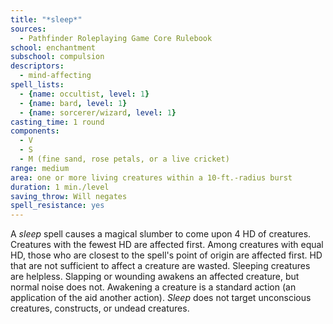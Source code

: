```yaml
---
title: "*sleep*"
sources:
  - Pathfinder Roleplaying Game Core Rulebook
school: enchantment
subschool: compulsion
descriptors:
  - mind-affecting
spell_lists:
  - {name: occultist, level: 1}
  - {name: bard, level: 1}
  - {name: sorcerer/wizard, level: 1}
casting_time: 1 round
components:
  - V
  - S
  - M (fine sand, rose petals, or a live cricket)
range: medium
area: one or more living creatures within a 10-ft.-radius burst
duration: 1 min./level
saving_throw: Will negates
spell_resistance: yes
---
```


A *sleep* spell causes a magical slumber to come upon 4 HD of creatures. Creatures with the fewest HD are affected first. Among creatures with equal HD, those who are closest to the spell's point of origin are affected first. HD that are not sufficient to affect a creature are wasted. Sleeping creatures are helpless. Slapping or wounding awakens an affected creature, but normal noise does not. Awakening a creature is a standard action (an application of the aid another action). *Sleep* does not target unconscious creatures, constructs, or undead creatures.

